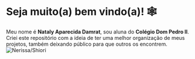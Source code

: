 # Seja muito(a) bem vindo(a)! 🕸️
Meu nome é **Nataly Aparecida Damrat**, sou aluna do **Colégio Dom Pedro II**. <br>
Criei este repositório com a ideia de ter uma melhor organização de meus projetos, também deixando público para que outros os encontrem. <br>
![Nerissa/Shiori](https://i.pinimg.com/736x/52/5a/2b/525a2bc5268c6e0d81025478ed239a55.jpg)
